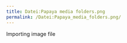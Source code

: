 ```yaml
---
title: Datei:Papaya media folders.png
permalink: /Datei:Papaya_media_folders.png/
---
```


Importing image file